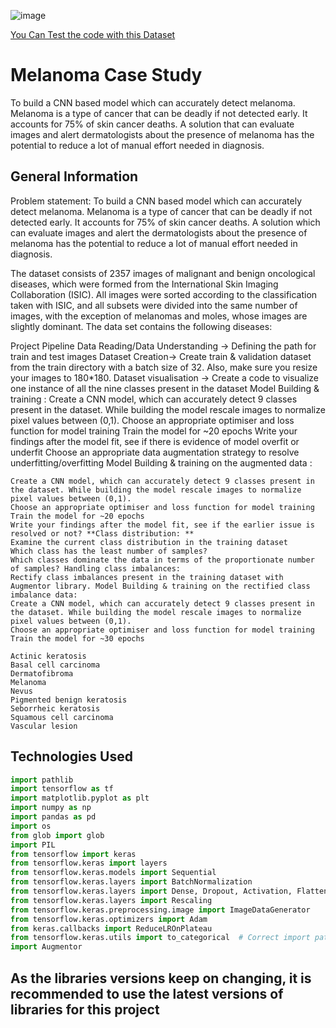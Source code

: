 ![image](https://github.com/user-attachments/assets/00c88be4-b67e-49eb-a3e6-4c25079f2956)

[You Can Test the code with this Dataset](https://www.kaggle.com/datasets/kmader/skin-cancer-mnist-ham10000)


# Melanoma Case Study
To build a CNN based model which can accurately detect melanoma. Melanoma is a type of cancer that can be deadly if not detected early. It accounts for 75% of skin cancer deaths. A solution that can evaluate images and alert dermatologists about the presence of melanoma has the potential to reduce a lot of manual effort needed in diagnosis.


<!-- You can include any other section that is pertinent to your problem -->

## General Information
Problem statement: To build a CNN based model which can accurately detect melanoma. Melanoma is a type of cancer that can be deadly if not detected early. It accounts for 75% of skin cancer deaths. A solution which can evaluate images and alert the dermatologists about the presence of melanoma has the potential to reduce a lot of manual effort needed in diagnosis.

The dataset consists of 2357 images of malignant and benign oncological diseases, which were formed from the International Skin Imaging Collaboration (ISIC). All images were sorted according to the classification taken with ISIC, and all subsets were divided into the same number of images, with the exception of melanomas and moles, whose images are slightly dominant. The data set contains the following diseases:

Project Pipeline
Data Reading/Data Understanding → Defining the path for train and test images
Dataset Creation→ Create train & validation dataset from the train directory with a batch size of 32. Also, make sure you resize your images to 180*180.
Dataset visualisation → Create a code to visualize one instance of all the nine classes present in the dataset
Model Building & training : Create a CNN model, which can accurately detect 9 classes present in the dataset. While building the model rescale images to normalize pixel values between (0,1).
Choose an appropriate optimiser and loss function for model training
Train the model for ~20 epochs
Write your findings after the model fit, see if there is evidence of model overfit or underfit
Choose an appropriate data augmentation strategy to resolve underfitting/overfitting Model Building & training on the augmented data :

    Create a CNN model, which can accurately detect 9 classes present in the dataset. While building the model rescale images to normalize pixel values between (0,1).
    Choose an appropriate optimiser and loss function for model training
    Train the model for ~20 epochs
    Write your findings after the model fit, see if the earlier issue is resolved or not? **Class distribution: **
    Examine the current class distribution in the training dataset
    Which class has the least number of samples?
    Which classes dominate the data in terms of the proportionate number of samples? Handling class imbalances:
    Rectify class imbalances present in the training dataset with Augmentor library. Model Building & training on the rectified class imbalance data:
    Create a CNN model, which can accurately detect 9 classes present in the dataset. While building the model rescale images to normalize pixel values between (0,1).
    Choose an appropriate optimiser and loss function for model training
    Train the model for ~30 epochs

    Actinic keratosis
    Basal cell carcinoma
    Dermatofibroma
    Melanoma
    Nevus
    Pigmented benign keratosis
    Seborrheic keratosis
    Squamous cell carcinoma
    Vascular lesion

<!-- You don't have to answer all the questions - just the ones relevant to your project. -->

## Technologies Used
```python
import pathlib
import tensorflow as tf
import matplotlib.pyplot as plt
import numpy as np
import pandas as pd
import os
from glob import glob
import PIL
from tensorflow import keras
from tensorflow.keras import layers
from tensorflow.keras.models import Sequential
from tensorflow.keras.layers import BatchNormalization
from tensorflow.keras.layers import Dense, Dropout, Activation, Flatten, Conv2D, MaxPool2D
from tensorflow.keras.layers import Rescaling
from tensorflow.keras.preprocessing.image import ImageDataGenerator
from tensorflow.keras.optimizers import Adam
from keras.callbacks import ReduceLROnPlateau
from tensorflow.keras.utils import to_categorical  # Correct import path
import Augmentor
```

## As the libraries versions keep on changing, it is recommended to use the latest versions of libraries for this project
